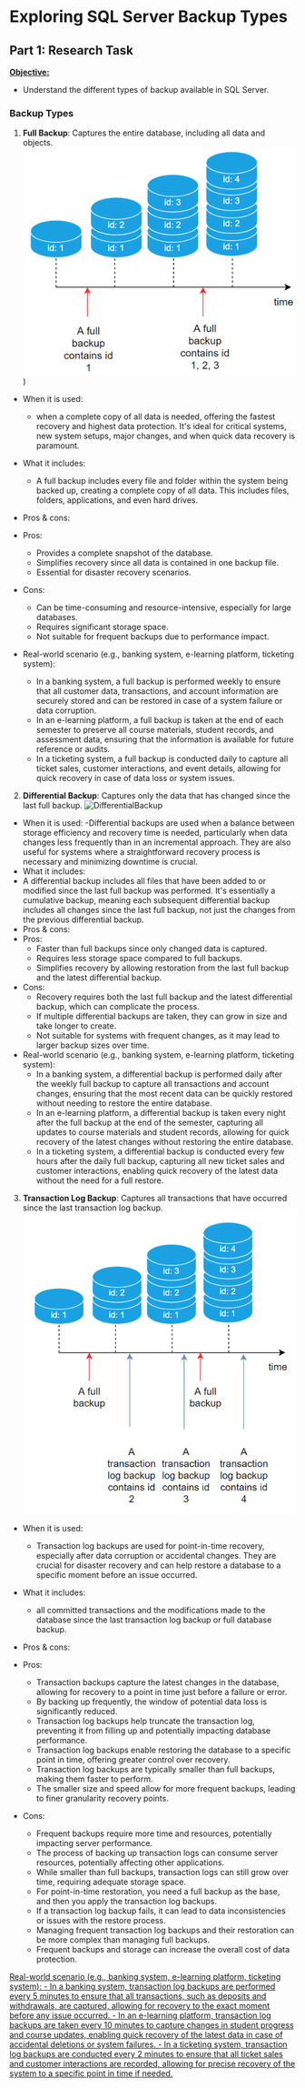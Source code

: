 # Exploring SQL Server Backup Types
## Part 1: Research Task 
<ins>**Objective:**<ins> 
- Understand the different types of backup available in SQL Server. 


### Backup Types
1. **Full Backup**: Captures the entire database, including all data and objects.
   ![img/FullBackup.PNG](https://github.com/FatemaAlsaaidi/Backup/blob/master/img/FullBackup.png))
- When it is used: 
   - when a complete copy of all data is needed, offering the fastest recovery and highest data protection. It's ideal for critical systems, new system setups, major changes, and when quick data recovery is paramount.
- What it includes:
	- A full backup includes every file and folder within the system being backed up, creating a complete copy of all data. This includes files, folders, applications, and even hard drives.
- Pros & cons:
- Pros:
  - Provides a complete snapshot of the database.
  - Simplifies recovery since all data is contained in one backup file.
  - Essential for disaster recovery scenarios.
- Cons:
  - Can be time-consuming and resource-intensive, especially for large databases.
  - Requires significant storage space.
  - Not suitable for frequent backups due to performance impact.

- Real-world scenario (e.g., banking system, e-learning platform, ticketing system):
	- In a banking system, a full backup is performed weekly to ensure that all customer data, transactions, and account information are securely stored and can be restored in case of a system failure or data corruption.
	- In an e-learning platform, a full backup is taken at the end of each semester to preserve all course materials, student records, and assessment data, ensuring that the information is available for future reference or audits.
	- In a ticketing system, a full backup is conducted daily to capture all ticket sales, customer interactions, and event details, allowing for quick recovery in case of data loss or system issues.

2. **Differential Backup**: Captures only the data that has changed since the last full backup.
![DifferentialBackup](img/DifferentialBackup.PNG)
- When it is used:
	-Differential backups are used when a balance between storage efficiency and recovery time is needed, particularly when data changes less frequently than in an incremental approach. They are also useful for systems where a straightforward recovery process is necessary and minimizing downtime is crucial.
- What it includes:
 - A differential backup includes all files that have been added to or modified since the last full backup was performed. It's essentially a cumulative backup, meaning each subsequent differential backup includes all changes since the last full backup, not just the changes from the previous differential backup.
- Pros & cons:
- Pros:
  - Faster than full backups since only changed data is captured.
  - Requires less storage space compared to full backups.
  - Simplifies recovery by allowing restoration from the last full backup and the latest differential backup.
- Cons:
  - Recovery requires both the last full backup and the latest differential backup, which can complicate the process.
  - If multiple differential backups are taken, they can grow in size and take longer to create.
  - Not suitable for systems with frequent changes, as it may lead to larger backup sizes over time.
- Real-world scenario (e.g., banking system, e-learning platform, ticketing system):
	- In a banking system, a differential backup is performed daily after the weekly full backup to capture all transactions and account changes, ensuring that the most recent data can be quickly restored without needing to restore the entire database.
	- In an e-learning platform, a differential backup is taken every night after the full backup at the end of the semester, capturing all updates to course materials and student records, allowing for quick recovery of the latest changes without restoring the entire database.
	- In a ticketing system, a differential backup is conducted every few hours after the daily full backup, capturing all new ticket sales and customer interactions, enabling quick recovery of the latest data without the need for a full restore.

3. **Transaction Log Backup**: Captures all transactions that have occurred since the last transaction log backup.
![TransactionLogBackup](img/TransactionLogBackup.png)
- When it is used:
	- Transaction log backups are used for point-in-time recovery, especially after data corruption or accidental changes. They are crucial for disaster recovery and can help restore a database to a specific moment before an issue occurred.
	 
- What it includes:
	- all committed transactions and the modifications made to the database since the last transaction log backup or full database backup.
- Pros & cons:
- Pros:
	- Transaction backups capture the latest changes in the database, allowing for recovery to a point in time just before a failure or error.
	- By backing up frequently, the window of potential data loss is significantly reduced.
	- Transaction log backups help truncate the transaction log, preventing it from filling up and potentially impacting database performance.
	- Transaction log backups enable restoring the database to a specific point in time, offering greater control over recovery.
	- Transaction log backups are typically smaller than full backups, making them faster to perform.
	- The smaller size and speed allow for more frequent backups, leading to finer granularity recovery points.

- Cons:
	- Frequent backups require more time and resources, potentially impacting server performance.
	- The process of backing up transaction logs can consume server resources, potentially affecting other applications.
	- While smaller than full backups, transaction logs can still grow over time, requiring adequate storage space. 
	- For point-in-time restoration, you need a full backup as the base, and then you apply the transaction log backups.
	- If a transaction log backup fails, it can lead to data inconsistencies or issues with the restore process.
	- Managing frequent transaction log backups and their restoration can be more complex than managing full backups.
	- Frequent backups and storage can increase the overall cost of data protection. 
	
<ins>Real-world scenario (e.g., banking system, e-learning platform, ticketing system):<ins>
	- In a banking system, transaction log backups are performed every 5 minutes to ensure that all transactions, such as deposits and withdrawals, are captured, allowing for recovery to the exact moment before any issue occurred.
	- In an e-learning platform, transaction log backups are taken every 10 minutes to capture changes in student progress and course updates, enabling quick recovery of the latest data in case of accidental deletions or system failures.
	- In a ticketing system, transaction log backups are conducted every 2 minutes to ensure that all ticket sales and customer interactions are recorded, allowing for precise recovery of the system to a specific point in time if needed.
